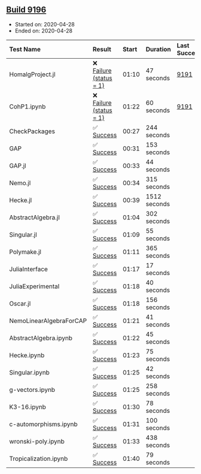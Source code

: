 ## [Build 9196](https://oscarci.mathematik.uni-kl.de/job/oscar/9196/)

* Started on: 2020-04-28
* Ended on: 2020-04-28

| Test Name    | Result | Start | Duration | Last Success | First Failure |
|:-------------|:-------|:------|:---------|:-------------|:--------------|
| HomalgProject.jl | ❌ [Failure (status = 1)](https://oscarci.mathematik.uni-kl.de/job/oscar/9196/artifact/logs/build-9196/HomalgProject.jl.log) | 01:10 | 47 seconds | [9191](https://oscarci.mathematik.uni-kl.de/job/oscar/9191/) | [9192](https://oscarci.mathematik.uni-kl.de/job/oscar/9192/) |
| CohP1.ipynb | ❌ [Failure (status = 1)](https://oscarci.mathematik.uni-kl.de/job/oscar/9196/artifact/logs/build-9196/CohP1.ipynb.log) | 01:22 | 60 seconds | [9191](https://oscarci.mathematik.uni-kl.de/job/oscar/9191/) | [9192](https://oscarci.mathematik.uni-kl.de/job/oscar/9192/) |
| CheckPackages | ✅ [Success](https://oscarci.mathematik.uni-kl.de/job/oscar/9196/artifact/logs/build-9196/CheckPackages.log) | 00:27 | 244 seconds |  |  |
| GAP | ✅ [Success](https://oscarci.mathematik.uni-kl.de/job/oscar/9196/artifact/logs/build-9196/GAP.log) | 00:31 | 153 seconds |  |  |
| GAP.jl | ✅ [Success](https://oscarci.mathematik.uni-kl.de/job/oscar/9196/artifact/logs/build-9196/GAP.jl.log) | 00:33 | 44 seconds |  |  |
| Nemo.jl | ✅ [Success](https://oscarci.mathematik.uni-kl.de/job/oscar/9196/artifact/logs/build-9196/Nemo.jl.log) | 00:34 | 315 seconds |  |  |
| Hecke.jl | ✅ [Success](https://oscarci.mathematik.uni-kl.de/job/oscar/9196/artifact/logs/build-9196/Hecke.jl.log) | 00:39 | 1512 seconds |  |  |
| AbstractAlgebra.jl | ✅ [Success](https://oscarci.mathematik.uni-kl.de/job/oscar/9196/artifact/logs/build-9196/AbstractAlgebra.jl.log) | 01:04 | 302 seconds |  |  |
| Singular.jl | ✅ [Success](https://oscarci.mathematik.uni-kl.de/job/oscar/9196/artifact/logs/build-9196/Singular.jl.log) | 01:09 | 55 seconds |  |  |
| Polymake.jl | ✅ [Success](https://oscarci.mathematik.uni-kl.de/job/oscar/9196/artifact/logs/build-9196/Polymake.jl.log) | 01:11 | 365 seconds |  |  |
| JuliaInterface | ✅ [Success](https://oscarci.mathematik.uni-kl.de/job/oscar/9196/artifact/logs/build-9196/JuliaInterface.log) | 01:17 | 17 seconds |  |  |
| JuliaExperimental | ✅ [Success](https://oscarci.mathematik.uni-kl.de/job/oscar/9196/artifact/logs/build-9196/JuliaExperimental.log) | 01:18 | 40 seconds |  |  |
| Oscar.jl | ✅ [Success](https://oscarci.mathematik.uni-kl.de/job/oscar/9196/artifact/logs/build-9196/Oscar.jl.log) | 01:18 | 156 seconds |  |  |
| NemoLinearAlgebraForCAP | ✅ [Success](https://oscarci.mathematik.uni-kl.de/job/oscar/9196/artifact/logs/build-9196/NemoLinearAlgebraForCAP.log) | 01:21 | 41 seconds |  |  |
| AbstractAlgebra.ipynb | ✅ [Success](https://oscarci.mathematik.uni-kl.de/job/oscar/9196/artifact/logs/build-9196/AbstractAlgebra.ipynb.log) | 01:22 | 45 seconds |  |  |
| Hecke.ipynb | ✅ [Success](https://oscarci.mathematik.uni-kl.de/job/oscar/9196/artifact/logs/build-9196/Hecke.ipynb.log) | 01:23 | 75 seconds |  |  |
| Singular.ipynb | ✅ [Success](https://oscarci.mathematik.uni-kl.de/job/oscar/9196/artifact/logs/build-9196/Singular.ipynb.log) | 01:25 | 42 seconds |  |  |
| g-vectors.ipynb | ✅ [Success](https://oscarci.mathematik.uni-kl.de/job/oscar/9196/artifact/logs/build-9196/g-vectors.ipynb.log) | 01:25 | 258 seconds |  |  |
| K3-16.ipynb | ✅ [Success](https://oscarci.mathematik.uni-kl.de/job/oscar/9196/artifact/logs/build-9196/K3-16.ipynb.log) | 01:30 | 78 seconds |  |  |
| c-automorphisms.ipynb | ✅ [Success](https://oscarci.mathematik.uni-kl.de/job/oscar/9196/artifact/logs/build-9196/c-automorphisms.ipynb.log) | 01:31 | 100 seconds |  |  |
| wronski-poly.ipynb | ✅ [Success](https://oscarci.mathematik.uni-kl.de/job/oscar/9196/artifact/logs/build-9196/wronski-poly.ipynb.log) | 01:33 | 438 seconds |  |  |
| Tropicalization.ipynb | ✅ [Success](https://oscarci.mathematik.uni-kl.de/job/oscar/9196/artifact/logs/build-9196/Tropicalization.ipynb.log) | 01:40 | 79 seconds |  |  |

